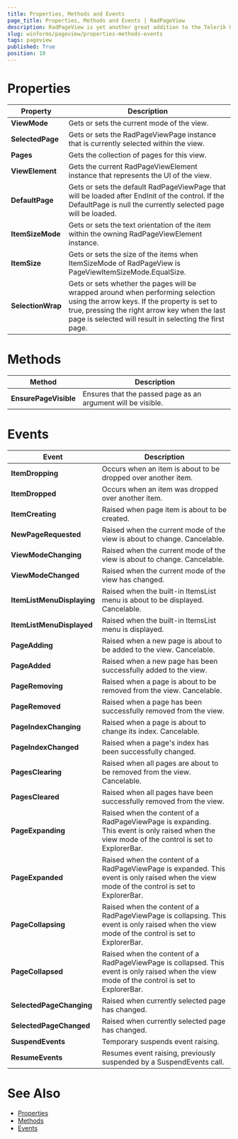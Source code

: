 ```yaml
---
title: Properties, Methods and Events
page_title: Properties, Methods and Events | RadPageView
description: RadPageView is yet another great addition to the Telerik UI for for WinForms suite. As the name implies, this control layouts pages of subcontrols in different views.
slug: winforms/pageview/properties-methods-events
tags: pageview
published: True
position: 10
---
```


# Properties

|Property|Description|
|----|----|
|**ViewMode**|Gets or sets the current mode of the view.|
|**SelectedPage**|Gets or sets the RadPageViewPage instance that is currently selected within the view.|
|**Pages**|Gets the collection of pages for this view.|
|**ViewElement**|Gets the current RadPageViewElement instance that represents the UI of the view.|
|**DefaultPage**|Gets or sets the default RadPageViewPage that will be loaded after EndInit of the control. If the DefaultPage is null the currently selected page will be loaded.|
|**ItemSizeMode**|Gets or sets the text orientation of the item within the owning RadPageViewElement instance.|
|**ItemSize**|Gets or sets the size of the items when ItemSizeMode of RadPageView is PageViewItemSizeMode.EqualSize.|
|**SelectionWrap**|Gets or sets whether the pages will be wrapped around when performing selection using the arrow keys. If the property is set to true, pressing the right arrow key when the last page is selected will result in selecting the first page.|


# Methods

|Method|Description|
|----|----|
|**EnsurePageVisible**|Ensures that the passed page as an argument will be visible.|


# Events

|Event|Description|
|----|----|
|**ItemDropping**|Occurs when an item is about to be dropped over another item.|
|**ItemDropped**|Occurs when an item was dropped over another item.|
|**ItemCreating**|Raised when page item is about to be created.|
|**NewPageRequested**|Raised when the current mode of the view is about to change. Cancelable.|
|**ViewModeChanging**|Raised when the current mode of the view is about to change. Cancelable.|
|**ViewModeChanged**|Raised when the current mode of the view has changed.|
|**ItemListMenuDisplaying**|Raised when the built-in ItemsList menu is about to be displayed. Cancelable.|
|**ItemListMenuDisplayed**|Raised when the built-in ItemsList menu is displayed.|
|**PageAdding**|Raised when a new page is about to be added to the view. Cancelable.|
|**PageAdded**|Raised when a new page has been successfully added to the view.|
|**PageRemoving**|Raised when a page is about to be removed from the view. Cancelable.|
|**PageRemoved**|Raised when a page has been successfully removed from the view.|
|**PageIndexChanging**|Raised when a page is about to change its index. Cancelable.|
|**PageIndexChanged**|Raised when a page's index has been successfully changed.|
|**PagesClearing**|Raised when all pages are about to be removed from the view. Cancelable.|
|**PagesCleared**|Raised when all pages have been successfully removed from the view.|
|**PageExpanding**|Raised when the content of a RadPageViewPage is expanding. This event is only raised when the view mode of the control is set to ExplorerBar.|
|**PageExpanded**|Raised when the content of a RadPageViewPage is expanded. This event is only raised when the view mode of the control is set to ExplorerBar.|
|**PageCollapsing**|Raised when the content of a RadPageViewPage is collapsing. This event is only raised when the view mode of the control is set to ExplorerBar.|
|**PageCollapsed**|Raised when the content of a RadPageViewPage is collapsed. This event is only raised when the view mode of the control is set to ExplorerBar.|
|**SelectedPageChanging**|Raised when currently selected page has changed.|
|**SelectedPageChanged**|Raised when currently selected page has changed.|
|**SuspendEvents**|Temporary suspends event raising.|
|**ResumeEvents**|Resumes event raising, previously suspended by a SuspendEvents call.|

# See Also

* [Properties](http://docs.telerik.com/devtools/winforms/api/html/properties_t_telerik_wincontrols_ui_radpageview.htm)
* [Methods](http://docs.telerik.com/devtools/winforms/api/html/methods_t_telerik_wincontrols_ui_radpageview.htm)
* [Events](http://docs.telerik.com/devtools/winforms/api/html/events_t_telerik_wincontrols_ui_radpageview.htm)

